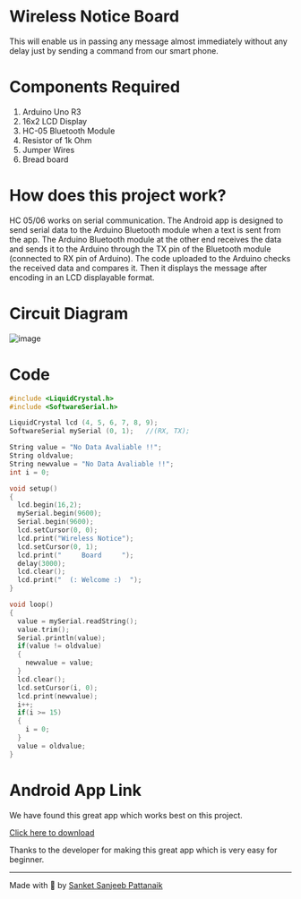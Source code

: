 # Wireless Notice Board
This will enable us in passing any message almost immediately without any delay just by sending a command from our smart phone.

# Components Required
1. Arduino Uno R3
2. 16x2 LCD Display
3. HC-05 Bluetooth Module
4. Resistor of 1k Ohm
5. Jumper Wires
6. Bread board

# How does this project work?
HC 05/06 works on serial communication. The Android app is designed to send serial data to the Arduino Bluetooth module when a text is sent from the app. The Arduino Bluetooth module at the other end receives the data and sends it to the Arduino through the TX pin of the Bluetooth module (connected to RX pin of Arduino). The code uploaded to the Arduino checks the received data and compares it. Then it displays the message after encoding in an LCD displayable format.

# Circuit Diagram

![image](https://user-images.githubusercontent.com/39031660/112717792-d32d2080-8f14-11eb-947f-fc2793e6b632.png)


# Code
```cpp
#include <LiquidCrystal.h>
#include <SoftwareSerial.h>

LiquidCrystal lcd (4, 5, 6, 7, 8, 9);
SoftwareSerial mySerial (0, 1);   //(RX, TX);

String value = "No Data Avaliable !!";
String oldvalue;
String newvalue = "No Data Avaliable !!";
int i = 0;

void setup() 
{
  lcd.begin(16,2);
  mySerial.begin(9600);
  Serial.begin(9600);
  lcd.setCursor(0, 0);
  lcd.print("Wireless Notice");
  lcd.setCursor(0, 1);
  lcd.print("     Board     ");
  delay(3000);
  lcd.clear();
  lcd.print("  (: Welcome :)  ");
}

void loop() 
{
  value = mySerial.readString();
  value.trim();
  Serial.println(value);
  if(value != oldvalue)
  {
    newvalue = value;
  }
  lcd.clear();
  lcd.setCursor(i, 0);
  lcd.print(newvalue);
  i++;
  if(i >= 15)
  {
    i = 0;
  }
  value = oldvalue;
}
```

# Android App Link
We have found this great app which works best on this project.

[Click here to download](https://bit.ly/39jTsa0)

Thanks to the developer for making this great app which is very easy for beginner.

---

Made with 🖤 by [Sanket Sanjeeb Pattanaik](https://github.com/sanketsanjeebpattanaik)
